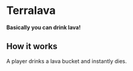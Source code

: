 <h1>Terralava</h1>
<p><strong>Basically you can drink lava!</strong></p>
<h2>How it works</h2>
<p>A player drinks a lava bucket and instantly dies.</p>
